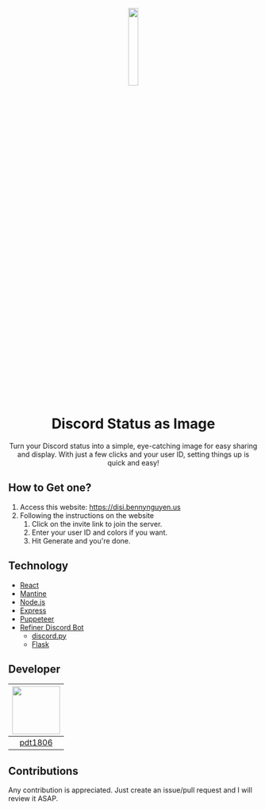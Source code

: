 <p align="center"><img src="https://disi.bennynguyen.us/images/disi-logo.png" width="20%"></img></p>
<h1 align="center">Discord Status as Image</h1>

<p align="center">Turn your Discord status into a simple, eye-catching image for easy sharing and display. With just a few clicks and your user ID, setting things up is quick and easy!</p>

## How to Get one?

1. Access this website: https://disi.bennynguyen.us
2. Following the instructions on the website
   1. Click on the invite link to join the server.
   2. Enter your user ID and colors if you want.
   3. Hit Generate and you're done.

## Technology

- [React](https://reactjs.org/)
- [Mantine](https://mantine.dev/)
- [Node.js](https://nodejs.org/en/)
- [Express](https://expressjs.com/)
- [Puppeteer](https://pptr.dev/)
- [Refiner Discord Bot](https://github.com/pdt1806/refiner-discord-bot)
  - [discord.py](https://discordpy.readthedocs.io/en/latest/)
  - [Flask](https://flask.palletsprojects.com/en/1.1.x/)

## Developer

| <a href="https://github.com/pdt1806" target="_blank"> <img src="https://avatars.githubusercontent.com/u/78996937?v=4" alt="" width="96px" height="96px"> </a> |
| :-----------------------------------------------------------------------------------------------------------------------------------------------------------: |
|                                                             [pdt1806](https://github.com/pdt1806)                                                             |

## Contributions

Any contribution is appreciated. Just create an issue/pull request and I will review it ASAP.
